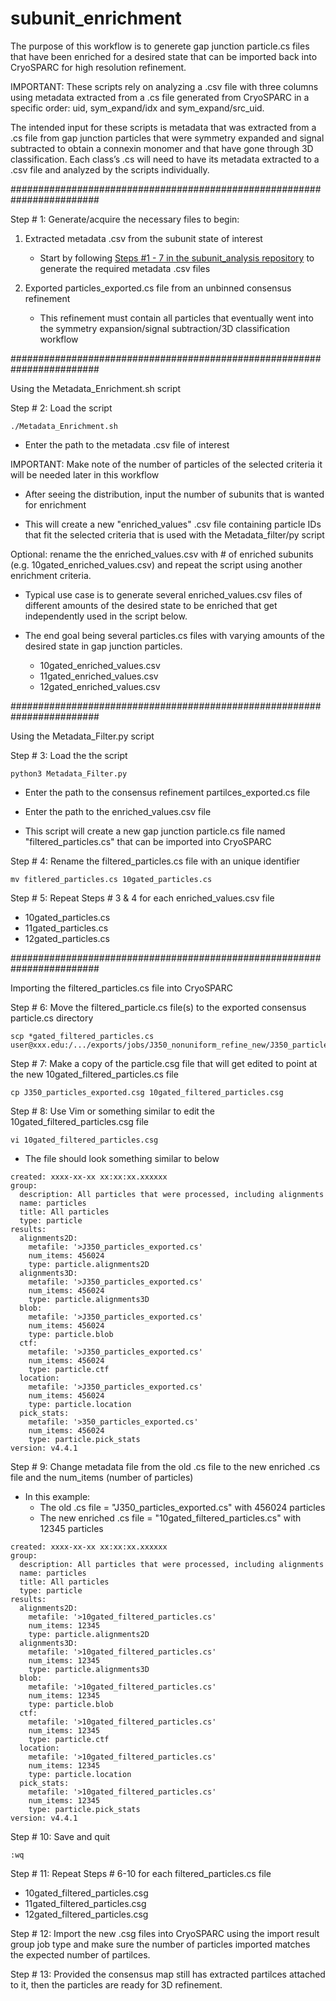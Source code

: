 # subunit_enrichment

The purpose of this workflow is to generete gap junction particle.cs files that have been enriched for a desired state that can be imported back into CryoSPARC for high resolution refinement.


IMPORTANT:
These scripts rely on analyzing a .csv file with three columns using metadata extracted from a .cs file generated from CryoSPARC in a specific order: uid, sym_expand/idx and sym_expand/src_uid.

The intended input for these scripts is metadata that was extracted from a .cs file from gap junction particles that were symmetry expanded and signal subtracted to obtain a connexin monomer and that have gone through 3D classification. Each class’s .cs will need to have its metadata extracted to a .csv file and analyzed by the scripts individually.

########################################################################



Step # 1: Generate/acquire the necessary files to begin:

1) Extracted metadata .csv from the subunit state of interest
   - Start by following [Steps #1 - 7 in the subunit_analysis repository](https://github.com/reichow-lab/subunit_analysis/blob/main/README.md) to generate the required metadata .csv files

2) Exported particles_exported.cs file from an unbinned consensus refinement
   - This refinement must contain all particles that eventually went into the symmetry expansion/signal subtraction/3D classification workflow



########################################################################



Using the Metadata_Enrichment.sh script

Step # 2: Load the script
```
./Metadata_Enrichment.sh
```
 - Enter the path to the metadata .csv file of interest

IMPORTANT: Make note of the number of particles of the selected criteria it will be needed later in this workflow

 - After seeing the distribution, input the number of subunits that is wanted for enrichment

 - This will create a new "enriched_values" .csv file containing particle IDs that fit the selected criteria that is used with the Metadata_filter/py script

Optional: rename the the enriched_values.csv with # of enriched subunits (e.g. 10gated_enriched_values.csv) and repeat the script using another enrichment criteria.

 - Typical use case is to generate several enriched_values.csv files of different amounts of the desired state to be enriched that get independently used in the script below. 

 - The end goal being several particles.cs files with varying amounts of the desired state in gap junction particles.
    - 10gated_enriched_values.csv
    - 11gated_enriched_values.csv
    - 12gated_enriched_values.csv


########################################################################



Using the Metadata_Filter.py script

Step # 3: Load the the script

```
python3 Metadata_Filter.py
```
 - Enter the path to the consensus refinement partilces_exported.cs file
 - Enter the path to the enriched_values.csv file

 - This script will create a new gap junction particle.cs file named "filtered_particles.cs" that can be imported into CryoSPARC

Step # 4: Rename the filtered_particles.cs file with an unique identifier
```
mv fitlered_particles.cs 10gated_particles.cs
```
Step # 5: Repeat Steps # 3 & 4 for each enriched_values.csv file
 - 10gated_particles.cs
 - 11gated_particles.cs
 - 12gated_particles.cs

########################################################################


Importing the filtered_particles.cs file into CryoSPARC

Step # 6: Move the filtered_particle.cs file(s) to the exported consensus particle.cs directory
```
scp *gated_filtered_particles.cs user@xxx.edu:/.../exports/jobs/J350_nonuniform_refine_new/J350_particles/)
```
Step # 7: Make a copy of the particle.csg file that will get edited to point at the new 10gated_filtered_particles.cs file
```
cp J350_particles_exported.csg 10gated_filtered_particles.csg
```
Step # 8: Use Vim or something similar to edit the 10gated_filtered_particles.csg file
```
vi 10gated_filtered_particles.csg
```
- The file should look something similar to below
```
created: xxxx-xx-xx xx:xx:xx.xxxxxx
group:
  description: All particles that were processed, including alignments
  name: particles
  title: All particles
  type: particle
results:
  alignments2D:
    metafile: '>J350_particles_exported.cs'
    num_items: 456024
    type: particle.alignments2D
  alignments3D:
    metafile: '>J350_particles_exported.cs'
    num_items: 456024
    type: particle.alignments3D
  blob:
    metafile: '>J350_particles_exported.cs'
    num_items: 456024
    type: particle.blob
  ctf:
    metafile: '>J350_particles_exported.cs'
    num_items: 456024
    type: particle.ctf
  location:
    metafile: '>J350_particles_exported.cs'
    num_items: 456024
    type: particle.location
  pick_stats:
    metafile: '>350_particles_exported.cs'
    num_items: 456024
    type: particle.pick_stats
version: v4.4.1
```


Step # 9: Change metadata file from the old .cs file to the new enriched .cs file and the num_items (number of particles)
 - In this example:
    - The old .cs file = "J350_particles_exported.cs" with 456024 particles
    - The new enriched .cs file = "10gated_filtered_particles.cs" with 12345 particles
```
created: xxxx-xx-xx xx:xx:xx.xxxxxx
group:
  description: All particles that were processed, including alignments
  name: particles
  title: All particles
  type: particle
results:
  alignments2D:
    metafile: '>10gated_filtered_particles.cs'
    num_items: 12345
    type: particle.alignments2D
  alignments3D:
    metafile: '>10gated_filtered_particles.cs'
    num_items: 12345
    type: particle.alignments3D
  blob:
    metafile: '>10gated_filtered_particles.cs'
    num_items: 12345
    type: particle.blob
  ctf:
    metafile: '>10gated_filtered_particles.cs'
    num_items: 12345
    type: particle.ctf
  location:
    metafile: '>10gated_filtered_particles.cs'
    num_items: 12345
    type: particle.location
  pick_stats:
    metafile: '>10gated_filtered_particles.cs'
    num_items: 12345
    type: particle.pick_stats
version: v4.4.1
```
Step # 10: Save and quit
```
:wq
```

Step # 11: Repeat Steps # 6-10 for each filtered_particles.cs file
 - 10gated_filtered_particles.csg
 - 11gated_filtered_particles.csg
 - 12gated_filtered_particles.csg

Step # 12: Import the new .csg files into CryoSPARC using the import result group job type and make sure the number of particles imported matches the expected number of partilces.

Step # 13: Provided the consensus map still has extracted partilces attached to it, then the particles are ready for 3D refinement. 
